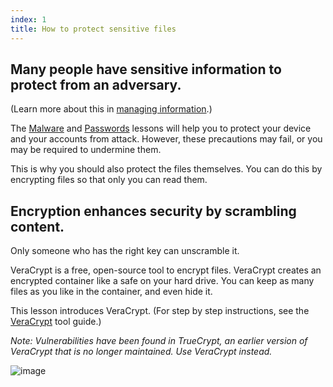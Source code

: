 ```yaml
---
index: 1
title: How to protect sensitive files
---
```

## Many people have sensitive information to protect from an adversary. 

(Learn more about this in [managing information](umbrella://information/managing-information).) 

The [Malware](umbrella://information/malware) and [Passwords](umbrella://information/passwords/beginner) lessons will help you to protect your device and your accounts from attack. However, these precautions may fail, or you may be required to undermine them. 

This is why you should also protect the files themselves. You can do this by encrypting files so that only you can read them.

## Encryption enhances security by scrambling content. 

Only someone who has the right key can unscramble it. 

VeraCrypt is a free, open-source tool to encrypt files. VeraCrypt creates an encrypted container like a safe on your hard drive. You can keep as many files as you like in the container, and even hide it.  

This lesson introduces VeraCrypt. (For step by step instructions, see the [VeraCrypt](umbrella://tools/files/s_veracrypt.md) tool guide.)

*Note: Vulnerabilities have been found in TrueCrypt, an earlier version of VeraCrypt that is no longer maintained. Use VeraCrypt instead.*

![image](protecting1.png)